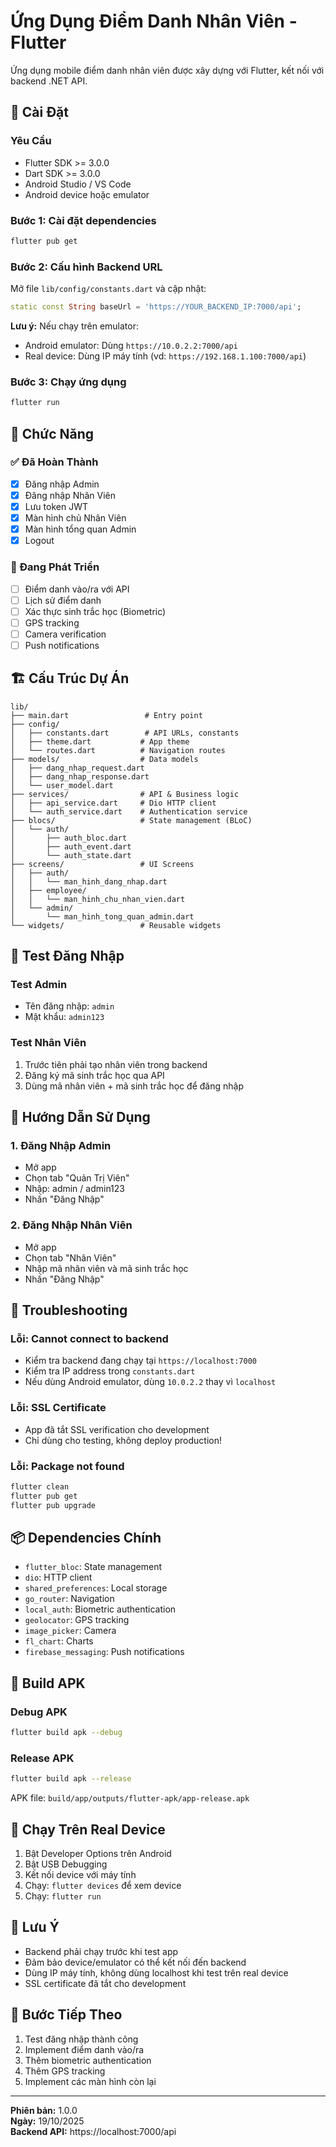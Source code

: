 # Ứng Dụng Điểm Danh Nhân Viên - Flutter

Ứng dụng mobile điểm danh nhân viên được xây dựng với Flutter, kết nối với backend .NET API.

## 🚀 Cài Đặt

### Yêu Cầu
- Flutter SDK >= 3.0.0
- Dart SDK >= 3.0.0
- Android Studio / VS Code
- Android device hoặc emulator

### Bước 1: Cài đặt dependencies
```bash
flutter pub get
```

### Bước 2: Cấu hình Backend URL
Mở file `lib/config/constants.dart` và cập nhật:
```dart
static const String baseUrl = 'https://YOUR_BACKEND_IP:7000/api';
```

**Lưu ý:** Nếu chạy trên emulator:
- Android emulator: Dùng `https://10.0.2.2:7000/api`
- Real device: Dùng IP máy tính (vd: `https://192.168.1.100:7000/api`)

### Bước 3: Chạy ứng dụng
```bash
flutter run
```

## 📱 Chức Năng

### ✅ Đã Hoàn Thành
- [x] Đăng nhập Admin
- [x] Đăng nhập Nhân Viên
- [x] Lưu token JWT
- [x] Màn hình chủ Nhân Viên
- [x] Màn hình tổng quan Admin
- [x] Logout

### 🚧 Đang Phát Triển
- [ ] Điểm danh vào/ra với API
- [ ] Lịch sử điểm danh
- [ ] Xác thực sinh trắc học (Biometric)
- [ ] GPS tracking
- [ ] Camera verification
- [ ] Push notifications

## 🏗️ Cấu Trúc Dự Án

```
lib/
├── main.dart                 # Entry point
├── config/
│   ├── constants.dart        # API URLs, constants
│   ├── theme.dart           # App theme
│   └── routes.dart          # Navigation routes
├── models/                  # Data models
│   ├── dang_nhap_request.dart
│   ├── dang_nhap_response.dart
│   └── user_model.dart
├── services/                # API & Business logic
│   ├── api_service.dart     # Dio HTTP client
│   └── auth_service.dart    # Authentication service
├── blocs/                   # State management (BLoC)
│   └── auth/
│       ├── auth_bloc.dart
│       ├── auth_event.dart
│       └── auth_state.dart
├── screens/                 # UI Screens
│   ├── auth/
│   │   └── man_hinh_dang_nhap.dart
│   ├── employee/
│   │   └── man_hinh_chu_nhan_vien.dart
│   └── admin/
│       └── man_hinh_tong_quan_admin.dart
└── widgets/                 # Reusable widgets
```

## 🧪 Test Đăng Nhập

### Test Admin
- Tên đăng nhập: `admin`
- Mật khẩu: `admin123`

### Test Nhân Viên
1. Trước tiên phải tạo nhân viên trong backend
2. Đăng ký mã sinh trắc học qua API
3. Dùng mã nhân viên + mã sinh trắc học để đăng nhập

## 📖 Hướng Dẫn Sử Dụng

### 1. Đăng Nhập Admin
- Mở app
- Chọn tab "Quản Trị Viên"
- Nhập: admin / admin123
- Nhấn "Đăng Nhập"

### 2. Đăng Nhập Nhân Viên
- Mở app
- Chọn tab "Nhân Viên"
- Nhập mã nhân viên và mã sinh trắc học
- Nhấn "Đăng Nhập"

## 🔧 Troubleshooting

### Lỗi: Cannot connect to backend
- Kiểm tra backend đang chạy tại `https://localhost:7000`
- Kiểm tra IP address trong `constants.dart`
- Nếu dùng Android emulator, dùng `10.0.2.2` thay vì `localhost`

### Lỗi: SSL Certificate
- App đã tắt SSL verification cho development
- Chỉ dùng cho testing, không deploy production!

### Lỗi: Package not found
```bash
flutter clean
flutter pub get
flutter pub upgrade
```

## 📦 Dependencies Chính

- `flutter_bloc`: State management
- `dio`: HTTP client
- `shared_preferences`: Local storage
- `go_router`: Navigation
- `local_auth`: Biometric authentication
- `geolocator`: GPS tracking
- `image_picker`: Camera
- `fl_chart`: Charts
- `firebase_messaging`: Push notifications

## 🚀 Build APK

### Debug APK
```bash
flutter build apk --debug
```

### Release APK
```bash
flutter build apk --release
```

APK file: `build/app/outputs/flutter-apk/app-release.apk`

## 📱 Chạy Trên Real Device

1. Bật Developer Options trên Android
2. Bật USB Debugging
3. Kết nối device với máy tính
4. Chạy: `flutter devices` để xem device
5. Chạy: `flutter run`

## 📝 Lưu Ý

- Backend phải chạy trước khi test app
- Đảm bảo device/emulator có thể kết nối đến backend
- Dùng IP máy tính, không dùng localhost khi test trên real device
- SSL certificate đã tắt cho development

## 🔄 Bước Tiếp Theo

1. Test đăng nhập thành công
2. Implement điểm danh vào/ra
3. Thêm biometric authentication
4. Thêm GPS tracking
5. Implement các màn hình còn lại

---

**Phiên bản:** 1.0.0  
**Ngày:** 19/10/2025  
**Backend API:** https://localhost:7000/api

